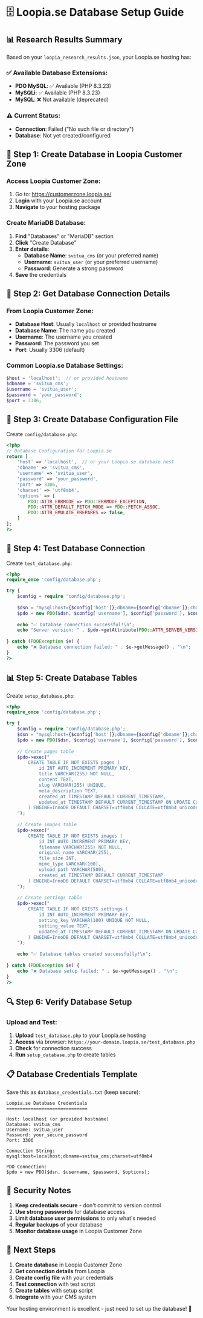 # 🗄️ Loopia.se Database Setup Guide

## 📊 **Research Results Summary**

Based on your `loopia_research_results.json`, your Loopia.se hosting has:

### **✅ Available Database Extensions:**
- **PDO MySQL**: ✅ Available (PHP 8.3.23)
- **MySQLi**: ✅ Available (PHP 8.3.23)
- **MySQL**: ❌ Not available (deprecated)

### **⚠️ Current Status:**
- **Connection**: Failed ("No such file or directory")
- **Database**: Not yet created/configured

## 🚀 **Step 1: Create Database in Loopia Customer Zone**

### **Access Loopia Customer Zone:**
1. Go to: https://customerzone.loopia.se/
2. **Login** with your Loopia.se account
3. **Navigate** to your hosting package

### **Create MariaDB Database:**
1. **Find** "Databases" or "MariaDB" section
2. **Click** "Create Database"
3. **Enter details**:
   - **Database Name**: `svitua_cms` (or your preferred name)
   - **Username**: `svitua_user` (or your preferred username)
   - **Password**: Generate a strong password
4. **Save** the credentials

## 🔧 **Step 2: Get Database Connection Details**

### **From Loopia Customer Zone:**
- **Database Host**: Usually `localhost` or provided hostname
- **Database Name**: The name you created
- **Username**: The username you created
- **Password**: The password you set
- **Port**: Usually 3306 (default)

### **Common Loopia.se Database Settings:**
```php
$host = 'localhost';  // or provided hostname
$dbname = 'svitua_cms';
$username = 'svitua_user';
$password = 'your_password';
$port = 3306;
```

## 📝 **Step 3: Create Database Configuration File**

Create `config/database.php`:

```php
<?php
// Database Configuration for Loopia.se
return [
    'host' => 'localhost',  // or your Loopia.se database host
    'dbname' => 'svitua_cms',
    'username' => 'svitua_user',
    'password' => 'your_password',
    'port' => 3306,
    'charset' => 'utf8mb4',
    'options' => [
        PDO::ATTR_ERRMODE => PDO::ERRMODE_EXCEPTION,
        PDO::ATTR_DEFAULT_FETCH_MODE => PDO::FETCH_ASSOC,
        PDO::ATTR_EMULATE_PREPARES => false,
    ]
];
?>
```

## 🧪 **Step 4: Test Database Connection**

Create `test_database.php`:

```php
<?php
require_once 'config/database.php';

try {
    $config = require 'config/database.php';
    
    $dsn = "mysql:host={$config['host']};dbname={$config['dbname']};charset={$config['charset']}";
    $pdo = new PDO($dsn, $config['username'], $config['password'], $config['options']);
    
    echo "✅ Database connection successful!\n";
    echo "Server version: " . $pdo->getAttribute(PDO::ATTR_SERVER_VERSION) . "\n";
    
} catch (PDOException $e) {
    echo "❌ Database connection failed: " . $e->getMessage() . "\n";
}
?>
```

## 📊 **Step 5: Create Database Tables**

Create `setup_database.php`:

```php
<?php
require_once 'config/database.php';

try {
    $config = require 'config/database.php';
    $dsn = "mysql:host={$config['host']};dbname={$config['dbname']};charset={$config['charset']}";
    $pdo = new PDO($dsn, $config['username'], $config['password'], $config['options']);
    
    // Create pages table
    $pdo->exec("
        CREATE TABLE IF NOT EXISTS pages (
            id INT AUTO_INCREMENT PRIMARY KEY,
            title VARCHAR(255) NOT NULL,
            content TEXT,
            slug VARCHAR(255) UNIQUE,
            meta_description TEXT,
            created_at TIMESTAMP DEFAULT CURRENT_TIMESTAMP,
            updated_at TIMESTAMP DEFAULT CURRENT_TIMESTAMP ON UPDATE CURRENT_TIMESTAMP
        ) ENGINE=InnoDB DEFAULT CHARSET=utf8mb4 COLLATE=utf8mb4_unicode_ci
    ");
    
    // Create images table
    $pdo->exec("
        CREATE TABLE IF NOT EXISTS images (
            id INT AUTO_INCREMENT PRIMARY KEY,
            filename VARCHAR(255) NOT NULL,
            original_name VARCHAR(255),
            file_size INT,
            mime_type VARCHAR(100),
            upload_path VARCHAR(500),
            created_at TIMESTAMP DEFAULT CURRENT_TIMESTAMP
        ) ENGINE=InnoDB DEFAULT CHARSET=utf8mb4 COLLATE=utf8mb4_unicode_ci
    ");
    
    // Create settings table
    $pdo->exec("
        CREATE TABLE IF NOT EXISTS settings (
            id INT AUTO_INCREMENT PRIMARY KEY,
            setting_key VARCHAR(100) UNIQUE NOT NULL,
            setting_value TEXT,
            updated_at TIMESTAMP DEFAULT CURRENT_TIMESTAMP ON UPDATE CURRENT_TIMESTAMP
        ) ENGINE=InnoDB DEFAULT CHARSET=utf8mb4 COLLATE=utf8mb4_unicode_ci
    ");
    
    echo "✅ Database tables created successfully!\n";
    
} catch (PDOException $e) {
    echo "❌ Database setup failed: " . $e->getMessage() . "\n";
}
?>
```

## 🔍 **Step 6: Verify Database Setup**

### **Upload and Test:**
1. **Upload** `test_database.php` to your Loopia.se hosting
2. **Access** via browser: `https://your-domain.loopia.se/test_database.php`
3. **Check** for connection success
4. **Run** `setup_database.php` to create tables

## 📋 **Database Credentials Template**

Save this as `database_credentials.txt` (keep secure):

```
Loopia.se Database Credentials
==============================

Host: localhost (or provided hostname)
Database: svitua_cms
Username: svitua_user
Password: your_secure_password
Port: 3306

Connection String:
mysql:host=localhost;dbname=svitua_cms;charset=utf8mb4

PDO Connection:
$pdo = new PDO($dsn, $username, $password, $options);
```

## 🚨 **Security Notes**

1. **Keep credentials secure** - don't commit to version control
2. **Use strong passwords** for database access
3. **Limit database user permissions** to only what's needed
4. **Regular backups** of your database
5. **Monitor database usage** in Loopia Customer Zone

## 🎯 **Next Steps**

1. **Create database** in Loopia Customer Zone
2. **Get connection details** from Loopia
3. **Create config file** with your credentials
4. **Test connection** with test script
5. **Create tables** with setup script
6. **Integrate** with your CMS system

Your hosting environment is excellent - just need to set up the database! 🚀 